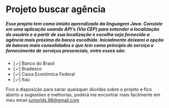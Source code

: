 # Projeto buscar agência

##### Esse projeto tem como intúito aprendizado da linguagem Java. Consiste em uma aplicação usando API's (Via CEP) para entender a localização do usuário e a partir de sua localização e escolha seja fornecido a agência mais próxima do banco escolhido. Inicialmente deixarei a opção de bancos mais consolidados e que tem como princípio de serviço o fornecimento de serviços presenciais, entre esses são:

- [✓] Banco do Brasil
- [✓] Bradesco
- [✓] Caixa Econômica Federal
- [✓] Itaú

Fico à disposição para sanar quaisquer dúvidas sobre o projeto e fico aberto a sugestões e melhorias, poderá me encontrar mais facilmente em meu email juniorlds.98@gmail.com
